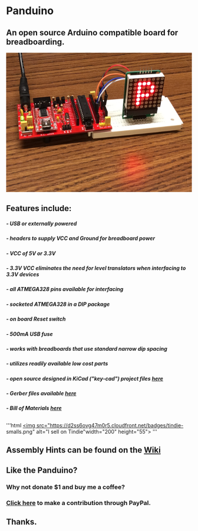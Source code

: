 # Panduino
## An open source Arduino compatible board for breadboarding.
![alt tag](https://github.com/NOPcode00/Panduino/blob/master/Photos/In_Use.PNG)
## Features include:
#####  - USB or externally powered
#####  - headers to supply VCC and Ground for breadboard power	
#####  - VCC of 5V or 3.3V 
#####  - 3.3V VCC eliminates the need for level translators when interfacing to 3.3V devices
#####  - all ATMEGA328 pins available for interfacing
#####  - socketed ATMEGA328 in a DIP package
#####  - on board Reset switch
#####  - 500mA USB fuse
#####  - works with breadboards that use standard narrow dip spacing
#####  - utilizes readily available low cost parts
#####  - open source designed in KiCad ("key-cad") project files [here](https://github.com/NOPcode00/Panduino/tree/master/KiCad)
#####  - Gerber files available [here](https://github.com/NOPcode00/Panduino/tree/master/Gerbers)
#####  - Bill of Materials [here](https://github.com/NOPcode00/Panduino/blob/master/Docs/BOM)
##
##
'''html
 <a href="https://www.tindie.com/stores/NOPCode00
/?ref=offsite_badges&utm_source=sellers_NOPCode00&
utm_medium=badges&utm_campaign=badge_small"><img 
src="https://d2ss6ovg47m0r5.cloudfront.net/badges/tindie-
smalls.png" alt="I sell on Tindie"width="200" height="55"></a>
'''
## Assembly Hints can be found on the [Wiki](https://github.com/NOPcode00/Panduino/wiki)
## Like the Panduino?
### Why not donate $1 and buy me a coffee?
### [Click here](http://nopcode00.blogspot.ca/) to make a contribution through PayPal. 
## Thanks. 

